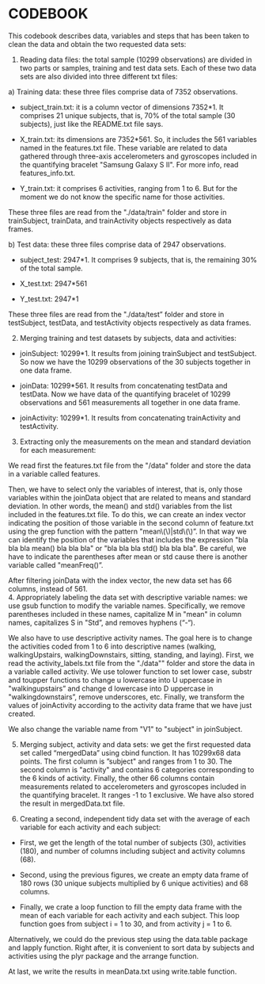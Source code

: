 # CODEBOOK

This codebook describes data, variables and steps that has been taken to clean the data and obtain the two requested data sets:

1. Reading data files: the total sample (10299 observations) are divided in two parts or samples, training and test data sets. Each of these two data sets are also divided into three different txt files:

a) Training data: these three files comprise data of 7352 observations.

* subject_train.txt: it is a column vector of dimensions 7352*1. It comprises 21 unique subjects, that is, 70% of the total sample (30 subjects), just like the README.txt file says.

* X_train.txt: its dimensions are 7352*561. So, it includes the 561 variables named in the features.txt file. These variable are related to data gathered through three-axis accelerometers and gyroscopes included in the quantifying bracelet "Samsung Galaxy S II". For more info, read features_info.txt.

* Y_train.txt: it comprises 6 activities, ranging from 1 to 6. But for the moment we do not know the specific name for those activities.

These three files are read from the "./data/train" folder and store in trainSubject, trainData, and trainActivity objects respectively as data frames.  

b) Test data: these three files comprise data of 2947 observations.

* subject_test: 2947*1. It comprises 9 subjects, that is, the remaining 30% of the total sample.

* X_test.txt: 2947*561

* Y_test.txt: 2947*1

These three files are read from the "./data/test” folder and store in testSubject, testData, and testActivity objects respectively as data frames.  

2. Merging training and test datasets by subjects, data and activities:

* joinSubject: 10299*1. It results from joining trainSubject and testSubject. So now we have the 10299 observations of the 30 subjects together in one data frame.

* joinData: 10299*561. It results from concatenating testData and testData. Now we have data of the quantifying bracelet of 10299 observations and 561 measurements all together in one data frame.

* joinActivity: 10299*1. It results from concatenating trainActivity and testActivity.

3. Extracting only the measurements on the mean and standard deviation for each measurement:

We read first the features.txt file from the "/data" folder and store the data in a variable called features.  

Then, we have to select only the variables of interest, that is, only those variables within the joinData object that are related to means and standard deviation. In other words, the mean() and std() variables from the list included in the features.txt file. To do this, we can create an index vector indicating the position of those variable in the second column of feature.txt using the grep function with the pattern "mean\\(\\)|std\\(\\)”. In that way we can identify the position of the variables that includes the expression "bla bla bla mean() bla bla bla" or "bla bla bla std() bla bla bla". Be careful, we have to indicate the parentheses after mean or std cause there is another variable called "meanFreq()”.  

After filtering joinData with the index vector, the new data set has 66 columns, instead of 561.  
4. Appropriately labeling the data set with descriptive variable names: we use gsub function to modify the variable names. Specifically, we remove parentheses included in these names, capitalize M in "mean" in column names, capitalizes S in "Std”, and removes hyphens (“-“).

We also have to use descriptive activity names. The goal here is to change the activities coded from 1 to 6 into descriptive names (walking, walkingUpstairs, walkingDownstairs, sitting, standing, and laying). First, we read the activity_labels.txt file from the "./data"" folder and store the data in a variable called activity. We use tolower function to set lower case, substr and toupper functions to change u lowercase into U uppercase in "walkingupstairs” and change d lowercase into D uppercase in "walkingdownstairs”, remove underscores, etc. Finally, we transform the values of joinActivity according to the activity data frame that we have just created.

We also change the variable name from "V1" to "subject" in joinSubject.  

5. Merging subject, activity and data sets: we get the first requested data set called “mergedData” using cbind function. It has 10299x68 data points. The first column is ”subject" and ranges from 1 to 30. The second column is "activity" and contains 6 categories corresponding to the 6 kinds of activity. Finally, the other 66 columns contain measurements related to accelerometers and gyroscopes included in the quantifying bracelet. It ranges -1 to 1 exclusive. We have also stored the result in mergedData.txt file.

6. Creating a second, independent tidy data set with the average of each variable for each activity and each subject:

* First, we get the length of the total number of subjects (30), activities (180), and number of columns including subject and activity columns (68).

* Second, using the previous figures, we create an empty data frame of 180 rows (30 unique subjects multiplied by 6 unique activities) and 68 columns.

* Finally, we crate a loop function to fill the empty data frame with the mean of each variable for each activity and each subject. This loop function goes from subject i = 1 to 30, and from activity j = 1 to 6.

Alternatively, we could do the previous step using the data.table package and lapply function. Right after, it is convenient to sort data by subjects and activities using the plyr package and the arrange function.  

At last, we write the results in meanData.txt using write.table function.  
